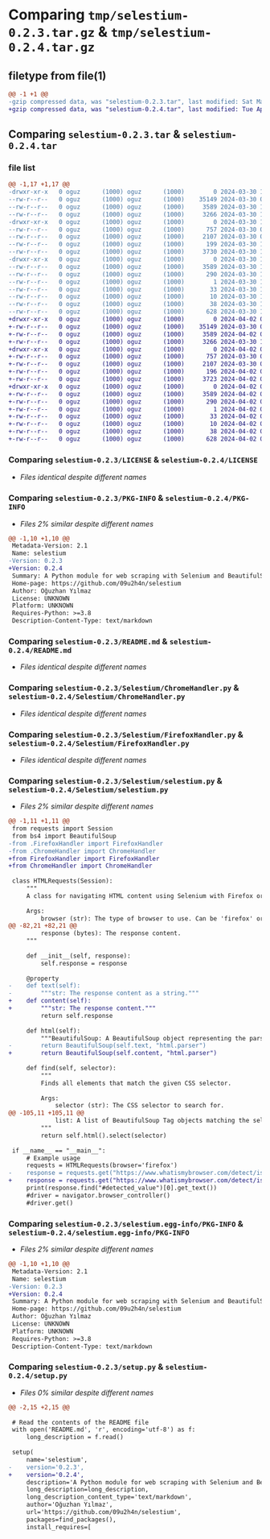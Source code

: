 # Comparing `tmp/selestium-0.2.3.tar.gz` & `tmp/selestium-0.2.4.tar.gz`

## filetype from file(1)

```diff
@@ -1 +1 @@
-gzip compressed data, was "selestium-0.2.3.tar", last modified: Sat Mar 30 11:13:06 2024, max compression
+gzip compressed data, was "selestium-0.2.4.tar", last modified: Tue Apr  2 07:44:18 2024, max compression
```

## Comparing `selestium-0.2.3.tar` & `selestium-0.2.4.tar`

### file list

```diff
@@ -1,17 +1,17 @@
-drwxr-xr-x   0 oguz      (1000) oguz      (1000)        0 2024-03-30 11:13:06.488343 selestium-0.2.3/
--rw-r--r--   0 oguz      (1000) oguz      (1000)    35149 2024-03-30 07:47:50.000000 selestium-0.2.3/LICENSE
--rw-r--r--   0 oguz      (1000) oguz      (1000)     3589 2024-03-30 11:13:06.488343 selestium-0.2.3/PKG-INFO
--rw-r--r--   0 oguz      (1000) oguz      (1000)     3266 2024-03-30 11:00:48.000000 selestium-0.2.3/README.md
-drwxr-xr-x   0 oguz      (1000) oguz      (1000)        0 2024-03-30 11:13:06.488343 selestium-0.2.3/Selestium/
--rw-r--r--   0 oguz      (1000) oguz      (1000)      757 2024-03-30 09:49:54.000000 selestium-0.2.3/Selestium/ChromeHandler.py
--rw-r--r--   0 oguz      (1000) oguz      (1000)     2107 2024-03-30 09:56:22.000000 selestium-0.2.3/Selestium/FirefoxHandler.py
--rw-r--r--   0 oguz      (1000) oguz      (1000)      199 2024-03-30 11:03:08.000000 selestium-0.2.3/Selestium/__init__.py
--rw-r--r--   0 oguz      (1000) oguz      (1000)     3730 2024-03-30 11:11:42.000000 selestium-0.2.3/Selestium/selestium.py
-drwxr-xr-x   0 oguz      (1000) oguz      (1000)        0 2024-03-30 11:13:06.488343 selestium-0.2.3/selestium.egg-info/
--rw-r--r--   0 oguz      (1000) oguz      (1000)     3589 2024-03-30 11:13:06.000000 selestium-0.2.3/selestium.egg-info/PKG-INFO
--rw-r--r--   0 oguz      (1000) oguz      (1000)      290 2024-03-30 11:13:06.000000 selestium-0.2.3/selestium.egg-info/SOURCES.txt
--rw-r--r--   0 oguz      (1000) oguz      (1000)        1 2024-03-30 11:13:06.000000 selestium-0.2.3/selestium.egg-info/dependency_links.txt
--rw-r--r--   0 oguz      (1000) oguz      (1000)       33 2024-03-30 11:13:06.000000 selestium-0.2.3/selestium.egg-info/requires.txt
--rw-r--r--   0 oguz      (1000) oguz      (1000)       10 2024-03-30 11:13:06.000000 selestium-0.2.3/selestium.egg-info/top_level.txt
--rw-r--r--   0 oguz      (1000) oguz      (1000)       38 2024-03-30 11:13:06.488343 selestium-0.2.3/setup.cfg
--rw-r--r--   0 oguz      (1000) oguz      (1000)      628 2024-03-30 11:11:49.000000 selestium-0.2.3/setup.py
+drwxr-xr-x   0 oguz      (1000) oguz      (1000)        0 2024-04-02 07:44:18.636693 selestium-0.2.4/
+-rw-r--r--   0 oguz      (1000) oguz      (1000)    35149 2024-03-30 07:47:50.000000 selestium-0.2.4/LICENSE
+-rw-r--r--   0 oguz      (1000) oguz      (1000)     3589 2024-04-02 07:44:18.636693 selestium-0.2.4/PKG-INFO
+-rw-r--r--   0 oguz      (1000) oguz      (1000)     3266 2024-03-30 11:00:48.000000 selestium-0.2.4/README.md
+drwxr-xr-x   0 oguz      (1000) oguz      (1000)        0 2024-04-02 07:44:18.626693 selestium-0.2.4/Selestium/
+-rw-r--r--   0 oguz      (1000) oguz      (1000)      757 2024-03-30 09:49:54.000000 selestium-0.2.4/Selestium/ChromeHandler.py
+-rw-r--r--   0 oguz      (1000) oguz      (1000)     2107 2024-03-30 09:56:22.000000 selestium-0.2.4/Selestium/FirefoxHandler.py
+-rw-r--r--   0 oguz      (1000) oguz      (1000)      196 2024-04-02 07:39:24.000000 selestium-0.2.4/Selestium/__init__.py
+-rw-r--r--   0 oguz      (1000) oguz      (1000)     3723 2024-04-02 07:39:44.000000 selestium-0.2.4/Selestium/selestium.py
+drwxr-xr-x   0 oguz      (1000) oguz      (1000)        0 2024-04-02 07:44:18.636693 selestium-0.2.4/selestium.egg-info/
+-rw-r--r--   0 oguz      (1000) oguz      (1000)     3589 2024-04-02 07:44:18.000000 selestium-0.2.4/selestium.egg-info/PKG-INFO
+-rw-r--r--   0 oguz      (1000) oguz      (1000)      290 2024-04-02 07:44:18.000000 selestium-0.2.4/selestium.egg-info/SOURCES.txt
+-rw-r--r--   0 oguz      (1000) oguz      (1000)        1 2024-04-02 07:44:18.000000 selestium-0.2.4/selestium.egg-info/dependency_links.txt
+-rw-r--r--   0 oguz      (1000) oguz      (1000)       33 2024-04-02 07:44:18.000000 selestium-0.2.4/selestium.egg-info/requires.txt
+-rw-r--r--   0 oguz      (1000) oguz      (1000)       10 2024-04-02 07:44:18.000000 selestium-0.2.4/selestium.egg-info/top_level.txt
+-rw-r--r--   0 oguz      (1000) oguz      (1000)       38 2024-04-02 07:44:18.636693 selestium-0.2.4/setup.cfg
+-rw-r--r--   0 oguz      (1000) oguz      (1000)      628 2024-04-02 07:41:43.000000 selestium-0.2.4/setup.py
```

### Comparing `selestium-0.2.3/LICENSE` & `selestium-0.2.4/LICENSE`

 * *Files identical despite different names*

### Comparing `selestium-0.2.3/PKG-INFO` & `selestium-0.2.4/PKG-INFO`

 * *Files 2% similar despite different names*

```diff
@@ -1,10 +1,10 @@
 Metadata-Version: 2.1
 Name: selestium
-Version: 0.2.3
+Version: 0.2.4
 Summary: A Python module for web scraping with Selenium and BeautifulSoup
 Home-page: https://github.com/09u2h4n/selestium
 Author: Oğuzhan Yılmaz
 License: UNKNOWN
 Platform: UNKNOWN
 Requires-Python: >=3.8
 Description-Content-Type: text/markdown
```

### Comparing `selestium-0.2.3/README.md` & `selestium-0.2.4/README.md`

 * *Files identical despite different names*

### Comparing `selestium-0.2.3/Selestium/ChromeHandler.py` & `selestium-0.2.4/Selestium/ChromeHandler.py`

 * *Files identical despite different names*

### Comparing `selestium-0.2.3/Selestium/FirefoxHandler.py` & `selestium-0.2.4/Selestium/FirefoxHandler.py`

 * *Files identical despite different names*

### Comparing `selestium-0.2.3/Selestium/selestium.py` & `selestium-0.2.4/Selestium/selestium.py`

 * *Files 2% similar despite different names*

```diff
@@ -1,11 +1,11 @@
 from requests import Session
 from bs4 import BeautifulSoup
-from .FirefoxHandler import FirefoxHandler
-from .ChromeHandler import ChromeHandler
+from FirefoxHandler import FirefoxHandler
+from ChromeHandler import ChromeHandler
 
 class HTMLRequests(Session):
     """
     A class for navigating HTML content using Selenium with Firefox or Chrome browsers.
 
     Args:
         browser (str): The type of browser to use. Can be 'firefox' or 'chrome'. Defaults to 'firefox'.
@@ -82,21 +82,21 @@
         response (bytes): The response content.
     """
 
     def __init__(self, response):
         self.response = response
     
     @property
-    def text(self):
-        """str: The response content as a string."""
+    def content(self):
+        """str: The response content."""
         return self.response
 
     def html(self):
         """BeautifulSoup: A BeautifulSoup object representing the parsed HTML."""
-        return BeautifulSoup(self.text, "html.parser")
+        return BeautifulSoup(self.content, "html.parser")
 
     def find(self, selector):
         """
         Finds all elements that match the given CSS selector.
 
         Args:
             selector (str): The CSS selector to search for.
@@ -105,11 +105,11 @@
             list: A list of BeautifulSoup Tag objects matching the selector.
         """
         return self.html().select(selector)
 
 if __name__ == "__main__":
     # Example usage
     requests = HTMLRequests(browser='firefox')
-    response = requests.get("https://www.whatismybrowser.com/detect/is-javascript-enabled", render=True)
+    response = requests.get("https://www.whatismybrowser.com/detect/is-javascript-enabled", render=False)
     print(response.find("#detected_value")[0].get_text())
     #driver = navigator.browser_controller()
     #driver.get()
```

### Comparing `selestium-0.2.3/selestium.egg-info/PKG-INFO` & `selestium-0.2.4/selestium.egg-info/PKG-INFO`

 * *Files 2% similar despite different names*

```diff
@@ -1,10 +1,10 @@
 Metadata-Version: 2.1
 Name: selestium
-Version: 0.2.3
+Version: 0.2.4
 Summary: A Python module for web scraping with Selenium and BeautifulSoup
 Home-page: https://github.com/09u2h4n/selestium
 Author: Oğuzhan Yılmaz
 License: UNKNOWN
 Platform: UNKNOWN
 Requires-Python: >=3.8
 Description-Content-Type: text/markdown
```

### Comparing `selestium-0.2.3/setup.py` & `selestium-0.2.4/setup.py`

 * *Files 0% similar despite different names*

```diff
@@ -2,15 +2,15 @@
 
 # Read the contents of the README file
 with open('README.md', 'r', encoding='utf-8') as f:
     long_description = f.read()
 
 setup(
     name='selestium',
-    version='0.2.3',
+    version='0.2.4',
     description='A Python module for web scraping with Selenium and BeautifulSoup',
     long_description=long_description,
     long_description_content_type='text/markdown',
     author='Oğuzhan Yılmaz',
     url='https://github.com/09u2h4n/selestium',
     packages=find_packages(),
     install_requires=[
```

